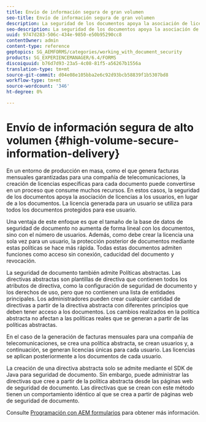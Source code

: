 ```yaml
---
title: Envío de información segura de gran volumen
seo-title: Envío de información segura de gran volumen
description: La seguridad de los documentos apoya la asociación de licencias a los usuarios, en lugar de a los documentos en entornos de producción masiva.
seo-description: La seguridad de los documentos apoya la asociación de licencias a los usuarios, en lugar de a los documentos en entornos de producción masiva.
uuid: 9747d283-506c-434e-9850-e50b95290cc8
contentOwner: admin
content-type: reference
geptopics: SG_AEMFORMS/categories/working_with_document_security
products: SG_EXPERIENCEMANAGER/6.4/FORMS
discoiquuid: b76d7d93-23a5-4c08-81f5-a56267b1556a
translation-type: tm+mt
source-git-commit: d04e08e105bba2e6c92d93bcb58839f1b5307bd8
workflow-type: tm+mt
source-wordcount: '346'
ht-degree: 0%

---
```



# Envío de información segura de alto volumen {#high-volume-secure-information-delivery}

En un entorno de producción en masa, como el que genera facturas mensuales garantizadas para una compañía de telecomunicaciones, la creación de licencias específicas para cada documento puede convertirse en un proceso que consume muchos recursos. En estos casos, la seguridad de los documentos apoya la asociación de licencias a los usuarios, en lugar de a los documentos. La licencia generada para un usuario se utiliza para todos los documentos protegidos para ese usuario.

Una ventaja de este enfoque es que el tamaño de la base de datos de seguridad de documento no aumenta de forma lineal con los documentos, sino con el número de usuarios. Además, como debe crear la licencia una sola vez para un usuario, la protección posterior de documentos mediante estas políticas se hace más rápida. Todas estas documentos admiten funciones como acceso sin conexión, caducidad del documento y revocación.

La seguridad de documento también admite Políticas abstractas. Las directivas abstractas son plantillas de directiva que contienen todos los atributos de directiva, como la configuración de seguridad de documento y los derechos de uso, pero que no contienen una lista de entidades principales. Los administradores pueden crear cualquier cantidad de directivas a partir de la directiva abstracta con diferentes principios que deben tener acceso a los documentos. Los cambios realizados en la política abstracta no afectan a las políticas reales que se generan a partir de las políticas abstractas.

En el caso de la generación de facturas mensuales para una compañía de telecomunicaciones, se crea una política abstracta, se crean usuarios y, a continuación, se generan licencias únicas para cada usuario. Las licencias se aplican posteriormente a los documentos de cada usuario.

La creación de una directiva abstracta solo se admite mediante el SDK de Java para seguridad de documento. Sin embargo, puede administrar las directivas que cree a partir de la política abstracta desde las páginas web de seguridad de documento. Las directivas que se crean con este método tienen un comportamiento idéntico al que se crea a partir de páginas web de seguridad de documento.

Consulte [Programación con AEM formularios](https://www.adobe.com/go/learn_aemforms_programming_63) para obtener más información.
